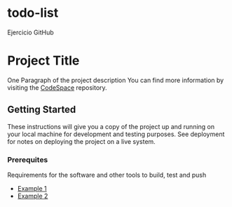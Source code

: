 # todo-list
Ejercicio GitHub

# Project Title
One Paragraph of the project description
You can find more information by visiting the [CodeSpace](https://codespaceacademy.com/) repository.

## Getting Started
These instructions will give you a copy of the project up
and running on your local machine for development and testing purposes.
See deployment for notes on deploying the project on a live system.

### Prerequites
Requirements for the software and other tools to build, test and push
- [Example 1](https://www.example.com)
- [Example 2](https://www.example.com)
